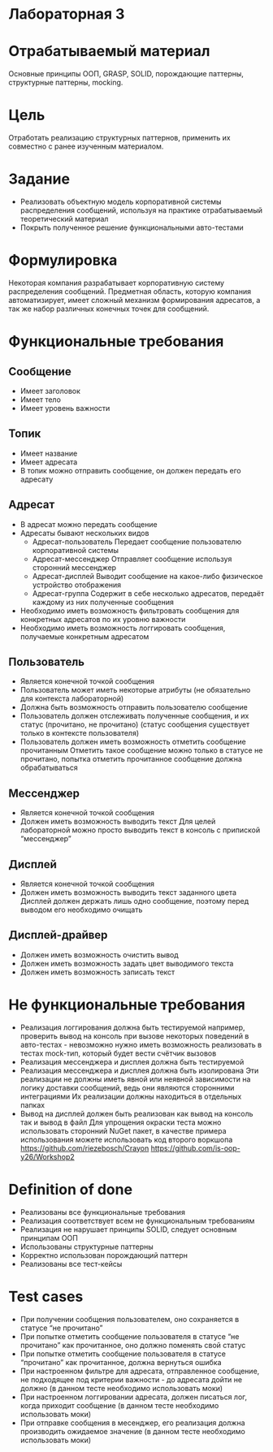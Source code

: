 # Лабораторная 3

# Отрабатываемый материал

Основные принципы ООП, GRASP, SOLID, порождающие паттерны, структурные паттерны, mocking.

# Цель

Отработать реализацию структурных паттернов, применить их совместно с ранее изученным материалом.

# Задание

- Реализовать объектную модель корпоративной системы распределения сообщений, используя на практике отрабатываемый теоретический материал
- Покрыть полученное решение функциональными авто-тестами

# Формулировка

Некоторая компания разрабатывает корпоративную систему распределения сообщений. Предметная область, которую компания автоматизирует, имеет сложный механизм формирования адресатов, а так же набор различных конечных точек для сообщений.

# Функциональные требования

## Сообщение

- Имеет заголовок
- Имеет тело
- Имеет уровень важности

## Топик

- Имеет название
- Имеет адресата
- В топик можно отправить сообщение, он должен передать его адресату

## Адресат

- В адресат можно передать сообщение
- Адресаты бывают нескольких видов
    - Адресат-пользователь
    Передает сообщение пользователю корпоративной системы
    - Адресат-мессенджер
    Отправляет сообщение используя сторонний мессенджер
    - Адресат-дисплей
    Выводит сообщение на какое-либо физическое устройство отображения
    - Адресат-группа
    Содержит в себе несколько адресатов, передаёт каждому из них полученные сообщения
- Необходимо иметь возможность фильтровать сообщения для конкретных адресатов по их уровню важности
- Необходимо иметь возможность логгировать сообщения, получаемые конкретным адресатом

## Пользователь

- Является конечной точкой сообщения
- Пользователь может иметь некоторые атрибуты (не обязательно для контекста лабораторной)
- Должна быть возможность отправить пользователю сообщение
- Пользователь должен отслеживать полученные сообщения, и их статус (прочитано, не прочитано) (статус сообщения существует только в контексте пользователя)
- Пользователь должен иметь возможность отметить сообщение прочитанным
Отметить такое сообщение можно только в статусе не прочитано, попытка отметить прочитанное сообщение должна обрабатываться

## Мессенджер

- Является конечной точкой сообщения
- Должен иметь возможность выводить текст 
Для целей лабораторной можно просто выводить текст в консоль с припиской “мессенджер”

## Дисплей

- Является конечной точкой сообщения
- Должен иметь возможность выводить текст заданного цвета
Дисплей должен держать лишь одно сообщение, поэтому перед выводом его необходимо очищать

## Дисплей-драйвер

- Должен иметь возможность очистить вывод
- Должен иметь возможность задать цвет выводимого текста
- Должен иметь возможность записать текст

# Не функциональные требования

- Реализация логгирования должна быть тестируемой
например, проверить вывод на консоль при вызове некоторых поведений в авто-тестах - невозможно
нужно иметь возможность реализовать в тестах mock-тип, который будет вести счётчик вызовов
- Реализация мессенджера и дисплея должна быть тестируемой
- Реализация мессенджера и дисплея должна быть изолирована
Эти реализации не должны иметь явной или неявной зависимости на логику доставки сообщений, ведь они являются сторонними интеграциями
Их реализации должны находиться в отдельных папках
- Вывод на дисплей должен быть реализован как вывод на консоль так и вывод в файл
Для упрощения окраски теста можно использовать сторонний NuGet пакет, в качестве примера использования можете использовать код второго воркшопа
https://github.com/riezebosch/Crayon
https://github.com/is-oop-y26/Workshop2

# Definition of done

- Реализованы все функциональные требования
- Реализация соответствует всем не функциональным требованиям
- Реализация не нарушает принципы SOLID, следует основным принципам ООП
- Использованы структурные паттерны
- Корректно использован порождающий паттерн
- Реализованы все тест-кейсы

# Test cases

- При получении сообщения пользователем, оно сохраняется в статусе “не прочитано”
- При попытке отметить сообщение пользователя в статусе “не прочитано” как прочитанное, оно должно поменять свой статус
- При попытке отметить сообщение пользователя в статусе “прочитано” как прочитанное, должна вернуться ошибка
- При настроенном фильтре для адресата, отправленное сообщение, не подходящее под критерии важности - до адресата дойти не должно
(в данном тесте необходимо использовать моки)
- При настроенном логгировании адресата, должен писаться лог, когда приходит сообщение
(в данном тесте необходимо использовать моки)
- При отправке сообщения в месенджер, его реализация должна производить ожидаемое значение
(в данном тесте необходимо использовать моки)